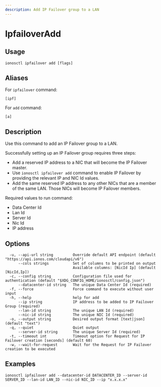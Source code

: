 ```yaml
---
description: Add IP Failover group to a LAN
---
```


# IpfailoverAdd

## Usage

```text
ionosctl ipfailover add [flags]
```

## Aliases

For `ipfailover` command:

```text
[ipf]
```

For `add` command:

```text
[a]
```

## Description

Use this command to add an IP Failover group to a LAN.

Successfully setting up an IP Failover group requires three steps:

* Add a reserved IP address to a NIC that will become the IP Failover master.
* Use `ionosctl ipfailover add` command to enable IP Failover by providing the relevant IP and NIC Id values.
* Add the same reserved IP address to any other NICs that are a member of the same LAN. Those NICs will become IP Failover members.

Required values to run command:

* Data Center Id
* Lan Id
* Server Id
* Nic Id
* IP address

## Options

```text
  -u, --api-url string         Override default API endpoint (default "https://api.ionos.com/cloudapi/v6")
      --cols strings           Set of columns to be printed on output 
                               Available columns: [NicId Ip] (default [NicId,Ip])
  -c, --config string          Configuration file used for authentication (default "$XDG_CONFIG_HOME/ionosctl/config.json")
      --datacenter-id string   The unique Data Center Id (required)
  -f, --force                  Force command to execute without user input
  -h, --help                   help for add
      --ip string              IP address to be added to IP Failover Group (required)
      --lan-id string          The unique LAN Id (required)
      --nic-id string          The unique NIC Id (required)
  -o, --output string          Desired output format [text|json] (default "text")
  -q, --quiet                  Quiet output
      --server-id string       The unique Server Id (required)
  -t, --timeout int            Timeout option for Request for IP Failover creation [seconds] (default 60)
  -w, --wait-for-request       Wait for the Request for IP Failover creation to be executed
```

## Examples

```text
ionosctl ipfailover add --datacenter-id DATACENTER_ID --server-id SERVER_ID --lan-id LAN_ID --nic-id NIC_ID --ip "x.x.x.x"
```

